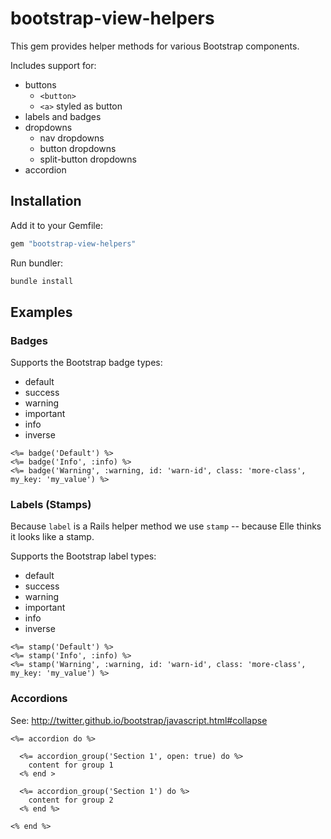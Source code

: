 # bootstrap-view-helpers

This gem provides helper methods for various Bootstrap components.

Includes support for:

  * buttons
    * `<button>`
    * `<a>` styled as button
  * labels and badges
  * dropdowns
    * nav dropdowns
    * button dropdowns
    * split-button dropdowns
  * accordion
  
## Installation

Add it to your Gemfile:

```ruby
gem "bootstrap-view-helpers"
```

Run bundler:

```sh
bundle install
```

## Examples

### Badges

Supports the Bootstrap badge types: 
  * default
  * success
  * warning
  * important
  * info
  * inverse
  
```erb
<%= badge('Default') %>
<%= badge('Info', :info) %>
<%= badge('Warning', :warning, id: 'warn-id', class: 'more-class', my_key: 'my_value') %>
```

### Labels (Stamps)

Because `label` is a Rails helper method we use `stamp` -- because Elle thinks it looks like a stamp.

Supports the Bootstrap label types:
  * default
  * success
  * warning
  * important
  * info
  * inverse
  
```erb
<%= stamp('Default') %>
<%= stamp('Info', :info) %>
<%= stamp('Warning', :warning, id: 'warn-id', class: 'more-class', my_key: 'my_value') %>
```
  
### Accordions

See: http://twitter.github.io/bootstrap/javascript.html#collapse

```erb
<%= accordion do %>

  <%= accordion_group('Section 1', open: true) do %>
    content for group 1
  <% end >

  <%= accordion_group('Section 1') do %>
    content for group 2
  <% end %>

<% end %>
```

